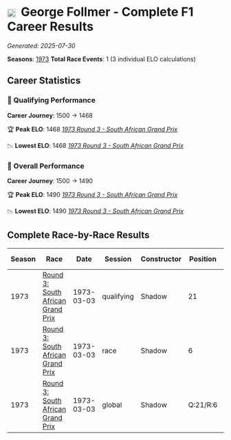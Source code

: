 # <img src="https://upload.wikimedia.org/wikipedia/commons/a/a4/Flag_of_the_United_States.svg" alt="United States" width="20" height="auto" style="vertical-align: middle; margin-right: 5px;" onerror="this.outerHTML='🇺🇸'; this.style.marginRight='5px';"/> George Follmer - Complete F1 Career Results

*Generated: 2025-07-30*

**Seasons**: [1973](../results/1973-season-report.md)
**Total Race Events**: 1 (3 individual ELO calculations)

## Career Statistics

### 🏁 Qualifying Performance
**Career Journey**: 1500 → 1468

🏆 **Peak ELO**: 1468
   *[1973 Round 3 - South African Grand Prix](../results/1973-season-report.md#round-3-south-african-grand-prix)*

📉 **Lowest ELO**: 1468
   *[1973 Round 3 - South African Grand Prix](../results/1973-season-report.md#round-3-south-african-grand-prix)*

### 🌟 Overall Performance
**Career Journey**: 1500 → 1490

🏆 **Peak ELO**: 1490
   *[1973 Round 3 - South African Grand Prix](../results/1973-season-report.md#round-3-south-african-grand-prix)*

📉 **Lowest ELO**: 1490
   *[1973 Round 3 - South African Grand Prix](../results/1973-season-report.md#round-3-south-african-grand-prix)*


## Complete Race-by-Race Results

| Season | Race | Date | Session | Constructor | Position | Starting ELO | ELO Change | Final ELO | Teammate |
|--------|------|------|---------|-------------|----------|--------------|------------|-----------|----------|
| 1973 | [Round 3: South African Grand Prix](../results/1973-season-report.md#round-3-south-african-grand-prix) | 1973-03-03 | qualifying | Shadow | 21 | 1500 | -32 | 1468 | <img src="https://upload.wikimedia.org/wikipedia/commons/thumb/8/83/Flag_of_the_United_Kingdom_%283-5%29.svg/512px-Flag_of_the_United_Kingdom_%283-5%29.svg.png?20250726143817" alt="United Kingdom" width="20" height="auto" style="vertical-align: middle; margin-right: 5px;" onerror="this.outerHTML='🇬🇧'; this.style.marginRight='5px';"/> Jackie Oliver |
| 1973 | [Round 3: South African Grand Prix](../results/1973-season-report.md#round-3-south-african-grand-prix) | 1973-03-03 | race | Shadow | 6 | 1500 | N/A | 1500 | <img src="https://upload.wikimedia.org/wikipedia/commons/thumb/8/83/Flag_of_the_United_Kingdom_%283-5%29.svg/512px-Flag_of_the_United_Kingdom_%283-5%29.svg.png?20250726143817" alt="United Kingdom" width="20" height="auto" style="vertical-align: middle; margin-right: 5px;" onerror="this.outerHTML='🇬🇧'; this.style.marginRight='5px';"/> Jackie Oliver |
| 1973 | [Round 3: South African Grand Prix](../results/1973-season-report.md#round-3-south-african-grand-prix) | 1973-03-03 | global | Shadow | Q:21/R:6 | 1500 | -10 | 1490 | <img src="https://upload.wikimedia.org/wikipedia/commons/thumb/8/83/Flag_of_the_United_Kingdom_%283-5%29.svg/512px-Flag_of_the_United_Kingdom_%283-5%29.svg.png?20250726143817" alt="United Kingdom" width="20" height="auto" style="vertical-align: middle; margin-right: 5px;" onerror="this.outerHTML='🇬🇧'; this.style.marginRight='5px';"/> Jackie Oliver |
